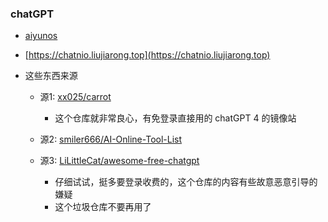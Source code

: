 ### chatGPT

- [aiyunos](http://chat5.aiyunos.top)

- [https://chatnio.liujiarong.top](https://chatnio.liujiarong.top)

- 这些东西来源
    - 源1: [xx025/carrot](https://github.com/xx025/carrot)
        - 这个仓库就非常良心，有免登录直接用的 chatGPT 4 的镜像站

    - 源2: [smiler666/AI-Online-Tool-List](https://github.com/smiler666/AI-Online-Tool-List)

    - 源3: [LiLittleCat/awesome-free-chatgpt](https://github.com/LiLittleCat/awesome-free-chatgpt)
        - 仔细试试，挺多要登录收费的，这个仓库的内容有些故意恶意引导的嫌疑
        - 这个垃圾仓库不要再用了
